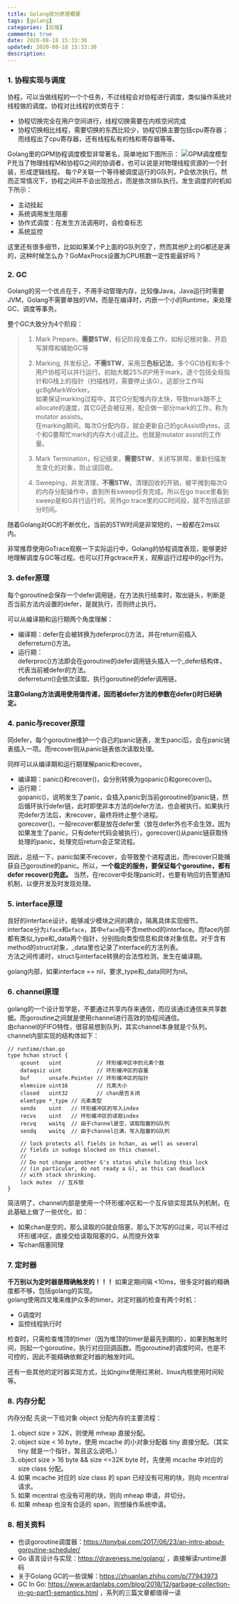 ```yaml
---
title: Golang部分原理概要
tags: [golang]
categories: [后端]
comments: true
date: 2020-08-18 15:33:30
updated: 2020-08-18 15:33:30
description:
---
```

### 1. 协程实现与调度
协程，可以当做线程的一个个任务，不过线程会对协程进行调度，类似操作系统对线程做的调度。协程对比线程的优势在于：
- 协程切换完全在用户空间进行，线程切换需要在内核空间完成
- 协程切换相比线程，需要切换的东西比较少，协程切换主要包括cpu寄存器；而线程出了cpu寄存器，还有线程私有的栈和寄存器等等。
   
Golang里的GPM协程调度模型非常著名，简单地如下图所示：
![GPM调度模型](/images/golang_mpg.png)  
P充当了物理线程M和协程G之间的协调者，也可以说是对物理线程资源的一个封装，形成逻辑线程。
每个P关联一个等待被调度运行的G队列，P会依次执行。然而正常情况下，协程之间并不会出现抢占，而是依次排队执行。发生调度的时机如下所示：
- 主动挂起
- 系统调用发生阻塞
- 协作式调度：在发生方法调用时，会检查标志
- 系统监控

这里还有很多细节，比如如果某个P上面的G队列空了，然而其他P上的G都还是满的，这种时候怎么办？GoMaxProcs设置为CPU核数一定性能最好吗？  

### 2. GC
Golang的另一个优点在于，不用手动管理内存，比较像Java，Java运行时需要JVM，Golang不需要单独的VM，而是在编译时，内嵌一个小的Runtime，来处理GC、调度等事务。

整个GC大致分为4个阶段：  
> 1. Mark Prepare，**需要STW**，标记阶段准备工作，如标记根对象、开启写屏障和辅助GC等
> 
> 2. Marking, 并发标记，**不需STW**，采用**三色标记法**，多个GC协程和多个用户协程可以并行运行。初始大概25%的P用于mark，逐个包括全局指针和G栈上的指针（扫描栈时，需要停止该G）。这部分工作叫gcBgMarkWorker。  
> 如果保证marking过程中，其它G分配堆内存太快，导致mark跟不上allocate的速度，其它G还会被征用，配合做一部分mark的工作，称为mutator assists。  
> 在marking期间，每次G分配内存，就会更新自己的gcAssistBytes，这个和G要帮忙mark的内存大小成正比。也就是mutator assist的工作量。
>
> 3. Mark Termination，标记结束，**需要STW**，关闭写屏障，重新扫描发生变化的对象，防止误回收。
> 4. Sweeping，并发清理，**不需STW**。清理回收的开销，被平摊到每次G的内存分配操作中，直到所有sweep任务完成。所以在go trace里看到sweep是和G并行运行的。另外go trace里的GC时间段，就不包括这部分时间。

随着Golang对GC的不断优化，当前的STW时间是非常短的，一般都在2ms以内。

非常推荐使用GoTrace观察一下实际运行中，Golang的协程调度表现，能够更好地理解调度与GC等过程。也可以打开gctrace开关，观察运行过程中的gc行为。

### 3. defer原理
每个goroutine会保存一个defer调用链，在方法执行结束时，取出链头，判断是否当前方法内设置的defer，是就执行，否则终止执行。

可以从编译期和运行期两个角度理解：  
- 编译期：defer在会被转换为deferproc()方法，并在return前插入deferreturn()方法。
- 运行期：  
  deferproc()方法即会在goroutine的defer调用链头插入一个_defer结构体，代表当前被defer的方法。  
  deferreturn()会依次读取、执行goroutine的defer调用链。

**注意Golang方法调用使用值传递，因而被defer方法的参数在defer()时已经确定。**

### 4. panic与recover原理
同defer，每个goroutine维护一个自己的panic链表，发生panci后，会在panic链表插入一项。而recover则从panic链表依次读取处理。

同样可以从编译期和运行期理解panic和recover。
- 编译期：panic()和recover()，会分别转换为gopanic()和gorecover()。  
- 运行期：  
  gopanic()，说明发生了panic，会插入panic到当前goroutine的panic链，然后循环执行defer链，此时即使非本方法的defer方法，也会被执行。如果执行完defer方法后，未recover，最终将终止整个进程。  
  gorecover()，一般recover都是放在defer里（放在defer外也不会生效，因为如果发生了panic，只有defer代码会被执行）。gorecover()从panic链获取待处理的panic，处理完后return会正常流程。

因此，总结一下，panic如果不recover，会导致整个进程退出，而recover只能捕获自己goroutine的panic。所以，**一个稳定的服务，要保证每个goroutine，都有defer recover()兜底。** 当然，在recover中处理panic时，也要有响应的告警通知机制，以便开发及时发现处理。

### 5. interface原理
良好的interface设计，能够减少模块之间的耦合，隔离具体实现细节。  
interface分为`iface`和`eface`，其中`eface`指不含method的interface。而face内部都有类似_type和_data两个指针，分别指向类型信息和具体对象信息。对于含有method的struct对象，_data里也记录了interface的方法列表。  
方法之间传递时，struct与interface转换的合法性检测，发生在编译期。

golang内部，如果interface == nil，要求_type和_data同时为nil。

### 6. channel原理
golang的一个设计哲学是，不要通过共享内存来通信，而应该通过通信来共享数据。而goroutine之间就是使用channel进行高效的协程间通信。  
由channel的FIFO特性，很容易想到队列，其实channel本身就是个队列。  
channel内部实现的结构体如下：
```golang 
// runtime/chan.go
type hchan struct {
	qcount   uint           // 环形缓冲区中的元素个数
	dataqsiz uint           // 环形缓冲区的容量
    buf      unsafe.Pointer // 环形缓冲区的指针
	elemsize uint16         // 元素大小
	closed   uint32         // chan是否关闭
	elemtype *_type // 元素类型
	sendx    uint   // 环形缓冲区的写入index
	recvx    uint   // 环形缓冲区的读取index
	recvq    waitq  // 由于channel是空，读取阻塞的G队列
	sendq    waitq  // 由于channel已满，写入阻塞的G队列

	// lock protects all fields in hchan, as well as several
	// fields in sudogs blocked on this channel.
	//
	// Do not change another G's status while holding this lock
	// (in particular, do not ready a G), as this can deadlock
	// with stack shrinking.
	lock mutex  // 互斥锁
}
```
简洁明了，channel内部是使用一个环形缓冲区和一个互斥锁实现其队列机制，在此基础上做了一些优化，如：
- 如果chan是空的，那么读取的G就会阻塞，那么下次写的G过来，可以不经过环形缓冲区，直接交给读取阻塞的G，从而提升效率
- 写chan阻塞同理  

### 7. 定时器   
**千万别以为定时器是精确触发的！！！** 如果定期间隔 <10ms，很多定时器的精确度都不够，包括golang的实现。  
golang使用四叉堆来维护众多的timer。对定时器的检查有两个时机：
- G调度时
- 监控线程执行时  

检查时，只需检查堆顶的timer（因为堆顶的timer是最先到期的），如果到触发时间，则起一个goroutine，执行对应回调函数。而goroutine的调度时间，也是不可控的，因此不能精确依赖定时器的触发时间。

还有一些其他的定时器实现方式，比如nginx使用红黑树、linux内核使用时间轮等。   

### 8. 内存分配
内存分配
先说一下给对象 object 分配内存的主要流程：

1. object size > 32K，则使用 mheap 直接分配。
2. object size < 16 byte，使用 mcache 的小对象分配器 tiny 直接分配。（其实 tiny 就是一个指针，暂且这么说吧。）
3. object size > 16 byte && size <=32K byte 时，先使用 mcache 中对应的 size class 分配。
4. 如果 mcache 对应的 size class 的 span 已经没有可用的块，则向 mcentral 请求。
5. 如果 mcentral 也没有可用的块，则向 mheap 申请，并切分。
6. 如果 mheap 也没有合适的 span，则想操作系统申请。

### 8. 相关资料
- 也谈goroutine调度器：https://tonybai.com/2017/06/23/an-intro-about-goroutine-scheduler/
- Go 语言设计与实现：https://draveness.me/golang/ ，直接解读runtime源码
- 关于Golang GC的一些误解：https://zhuanlan.zhihu.com/p/77943973
- GC In Go: https://www.ardanlabs.com/blog/2018/12/garbage-collection-in-go-part1-semantics.html ，系列的三篇文章都值得一读










